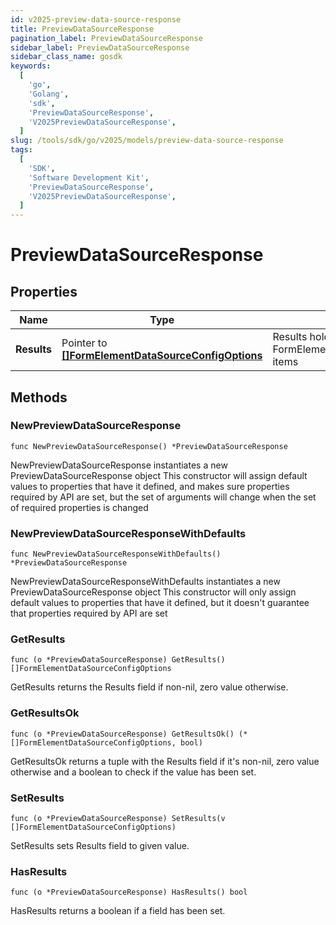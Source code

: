 ```yaml
---
id: v2025-preview-data-source-response
title: PreviewDataSourceResponse
pagination_label: PreviewDataSourceResponse
sidebar_label: PreviewDataSourceResponse
sidebar_class_name: gosdk
keywords:
  [
    'go',
    'Golang',
    'sdk',
    'PreviewDataSourceResponse',
    'V2025PreviewDataSourceResponse',
  ]
slug: /tools/sdk/go/v2025/models/preview-data-source-response
tags:
  [
    'SDK',
    'Software Development Kit',
    'PreviewDataSourceResponse',
    'V2025PreviewDataSourceResponse',
  ]
---
```


# PreviewDataSourceResponse

## Properties

| Name | Type | Description | Notes |
| --- | --- | --- | --- |
| **Results** | Pointer to [**[]FormElementDataSourceConfigOptions**](form-element-data-source-config-options) | Results holds a list of FormElementDataSourceConfigOptions items | [optional] |

## Methods

### NewPreviewDataSourceResponse

`func NewPreviewDataSourceResponse() *PreviewDataSourceResponse`

NewPreviewDataSourceResponse instantiates a new PreviewDataSourceResponse object This constructor will assign default values to properties that have it defined, and makes sure properties required by API are set, but the set of arguments will change when the set of required properties is changed

### NewPreviewDataSourceResponseWithDefaults

`func NewPreviewDataSourceResponseWithDefaults() *PreviewDataSourceResponse`

NewPreviewDataSourceResponseWithDefaults instantiates a new PreviewDataSourceResponse object This constructor will only assign default values to properties that have it defined, but it doesn't guarantee that properties required by API are set

### GetResults

`func (o *PreviewDataSourceResponse) GetResults() []FormElementDataSourceConfigOptions`

GetResults returns the Results field if non-nil, zero value otherwise.

### GetResultsOk

`func (o *PreviewDataSourceResponse) GetResultsOk() (*[]FormElementDataSourceConfigOptions, bool)`

GetResultsOk returns a tuple with the Results field if it's non-nil, zero value otherwise and a boolean to check if the value has been set.

### SetResults

`func (o *PreviewDataSourceResponse) SetResults(v []FormElementDataSourceConfigOptions)`

SetResults sets Results field to given value.

### HasResults

`func (o *PreviewDataSourceResponse) HasResults() bool`

HasResults returns a boolean if a field has been set.
